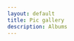 ```yaml
---
layout: default
title: Pic gallery
description: Albums
---
```

<div id="pics" class="row"></div>
<div class="flow-text center" id="load"></div>
<!--spinner start-->
<center><div id="spin" class="preloader-wrapper active">
<div class="spinner-layer">
<div class="circle-clipper left">
<div class="circle"></div>
</div><div class="gap-patch">
<div class="circle"></div>
</div><div class="circle-clipper right">
<div class="circle"></div>
</div>
</div>
</div></center>
<!--spinner end-->
  
<script>
$('#main_content').css("max-width", "100%");
	
var albumId = urlParam(),
    pageToken = '';

if (!albumId){
    albumId = "AH7cjMvUZu6qi79NHsKZxKJMMA6ik4RfOIKBIP-0XyxUOs3fwu05sfaYz1cDx4IK6Oc7dFuW250z";
    myFunction();
    history.replaceState({urlPath:'./?'+ albumId}, "", './?'+ albumId);
    }else{
    changeDest(albumId);
    }
    
function changeDest(id) {
albumId = id;
$('#spin').show();
$('#pics').html(' ');
history.pushState({urlPath:'./?'+ albumId}, "", './?'+ albumId);
myFunction();
}

$(document).ready(function() {
    //on pressing back on history
    $(window).on("popstate", function (e) {
    	$('#load').hide();
	$('#spin').show();
    	$('#pics').html(' ');
    	albumId = urlParam();
        myFunction();
	$('#project_tagline').text('Albums');
    });
    
    //infinite scrool
   $(window).scroll(function() {
var end = $("#load").offset().top
    viewEnd = $(window).scrollTop() + $(window).height(),
    distance = end - viewEnd;
	if (distance < 300) {
	   $('#load a').click();
	   $('#load').html('<a href="#" onclick="return false;"></a>');
	}
    });
    
    //prevent right click
    /*$(this).on("contextmenu", function(e) {
	e.preventDefault();
	});*/
});


function myFunction(t){
pageToken = t || ''; 
var url = "https://script.google.com/macros/s/AKfycbze1uKbYn9MTkBMxBhZF8NQPMAy_RkMnGRIRIZCJeK8KLeI9GGPDuRSLw/exec?callback=loadData&albumId="+albumId+"&pageToken="+pageToken;
jQuery.ajax({
crossDomain: true,
url: url,
method: "GET",
dataType: "jsonp"
});
}

function loadData(e) {
pageToken = e["nextPageToken"] || '';
if (e["albumTitle"])
$('#project_tagline').text(e["albumTitle"]);
$('#spin').hide();
if (pageToken != ''){
$('#load').html('<a href="#" onclick="loadMore(\''+ pageToken +'\'); return false;">Load more ...</a>');
$('#load').show();
} else{
$('#load').html('<p>The End.</p>');
}

if (albumId == 'albums'){ // these are albums
e = e["albums"];
for (var i=0; i< e.length; i++){ //individual albums
	$('#pics').append("<div class='col s4'><a href='#' onclick=\"changeDest('"+e[i]["id"]+"'); return false;\"><img src='"+e[i]["coverPhotoBaseUrl"]+"'><p class='flow-text'>"+ e[i]["title"] +"</p></a><p>Total files: "+ e[i]["mediaItemsCount"] +".</p></div>");
	}
}else{ // these are files
e = e["mediaItems"];
for (var i=0; i< e.length; i++){ //individual file
	var link = e[i]["baseUrl"],
	    dimen = e[i]["mediaMetadata"],
	    mimeType = e[i]["mimeType"],
	    crTime = new Date(e[i]["mediaMetadata"]["creationTime"]).toLocaleString([], { hour12: true });
	    
	if (mimeType.includes("video"))
	$('#pics').append("<div class='col s4'><video class='responsive-video' width='"+ dimen["width"] +"' height='"+ dimen["height"] +"' poster='"+link+"' preload='none' controls onclick='play();'><source src='"+link+"=dv' type='"+mimeType+"'></video><p class='flow-text truncate' style='max-width:"+screen.width *80/100+"px;width:"+ dimen["width"] +"px'>"+ e[i]["filename"] +"</p><p><a href='"+ link +"=dv' target='_blank'>Download video</a></p></div>");
	else
	$('#pics').append("<div class='col s4'><img src='"+link+"'><p>Created: "+ crTime +". - <a href='"+link+"=w"+ dimen["width"]+"-h"+ dimen["height"]+"' target='_blank'>View full size.</a></p></div>");
		}
	}
}

function loadMore(pageToken){
$('#load').hide();
$('#spin').show();
myFunction(pageToken);
}

function urlParam(){
var url = new URL(window.location.href);
var param = url.searchParams.toString().slice(0, -1);
return param;
}
function otherSignedInStuff(googleUser){}
</script>
